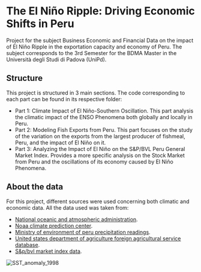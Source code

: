 # The El Niño Ripple: Driving Economic Shifts in Peru
Project for the subject Business Economic and Financial Data on the impact of El Niño Ripple in the exportation capacity and economy of Peru. The subject corresponds to the 3rd Semester for the BDMA Master in the Università degli Studi di Padova (UniPd).

## Structure
This project is structured in 3 main sections. The code corresponding to each part can be found in its respective folder:
- Part 1: Climate Impact of El Niño-Southern Oscillation. This part analysis the climatic impact of the ENSO Phenomena both globally and locally in Peru.
- Part 2: Modeling Fish Exports from Peru. This part focuses on the study of the variation on the exports from the largest producer of fishmeal, Peru, and the impact of El Niño on it.
- Part 3: Analyzing the Impact of El Niño on the S&P/BVL Peru General Market Index. Provides a more specific analysis on the Stock Market from Peru and the oscillations of its economy caused by El Niño Phenomena.

## About the data
For this project, different sources were used concerning both climatic and economic data. All the data used was taken from:
- [National oceanic and atmospheric administration](https://psl.noaa.gov/).
- [Noaa climate prediction center](https://www.cpc.ncep.noaa.gov/).
- [Ministry of environment of peru precipitation readings](https://www.senamhi.gob.pe/site/descarga-datos/).
- [United states department of agriculture foreign agricultural service database](https://apps.fas.usda.gov/psdonline/app/index.html).
- [S&p/bvl market index data](https://www.spglobal.com/spdji/en/indices/equity/sp-bvl-peru-general-index/#overview).


![SST_anomaly_1998](https://github.com/user-attachments/assets/02b88417-7b08-4acc-a27a-6fbf94a63043)





